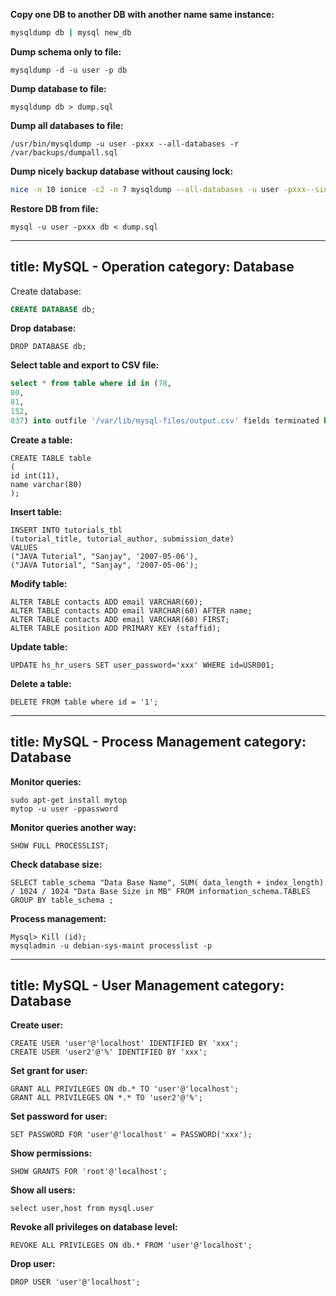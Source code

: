 **Copy one DB to another DB with another name same instance:**
```bash
mysqldump db | mysql new_db
```

**Dump schema only to file:**
```
mysqldump -d -u user -p db
```

**Dump database to file:**
```
mysqldump db > dump.sql
```

**Dump all databases to file:**
```
/usr/bin/mysqldump -u user -pxxx --all-databases -r /var/backups/dumpall.sql
```

**Dump nicely backup database without causing lock:**
```bash
nice -n 10 ionice -c2 -n 7 mysqldump --all-databases -u user -pxxx--single-transaction --quick --lock-tables=false 2>/dev/null | nice bzip2 -c >/var/backups/dumpall.mysql.bz2
```

**Restore DB from file:**
```
mysql -u user -pxxx db < dump.sql
```
---
title: MySQL - Operation
category: Database
---

Create database:
```sql
CREATE DATABASE db;
```

**Drop database:**
```
DROP DATABASE db;
```

**Select table and export to CSV file:**
```sql
select * from table where id in (78,
80,
81,
152,
837) into outfile '/var/lib/mysql-files/output.csv' fields terminated by ',' enclosed by '"' lines terminated by '\n';
```

**Create a table:**
```
CREATE TABLE table
(
id int(11),
name varchar(80)
);
```

**Insert table:**
```
INSERT INTO tutorials_tbl
(tutorial_title, tutorial_author, submission_date)
VALUES
("JAVA Tutorial", "Sanjay", '2007-05-06'),
("JAVA Tutorial", "Sanjay", '2007-05-06');
```

**Modify table:**
```
ALTER TABLE contacts ADD email VARCHAR(60);
ALTER TABLE contacts ADD email VARCHAR(60) AFTER name;
ALTER TABLE contacts ADD email VARCHAR(60) FIRST;
ALTER TABLE position ADD PRIMARY KEY (staffid);
```

**Update table:**
```
UPDATE hs_hr_users SET user_password='xxx' WHERE id=USR001;
```

**Delete a table:**
```
DELETE FROM table where id = '1';
```
---
title: MySQL - Process Management
category: Database
---

**Monitor queries:**
```
sudo apt-get install mytop
mytop -u user -ppassword
```

**Monitor queries another way:**
```
SHOW FULL PROCESSLIST;
```

**Check database size:**
```
SELECT table_schema "Data Base Name", SUM( data_length + index_length) / 1024 / 1024 "Data Base Size in MB" FROM information_schema.TABLES GROUP BY table_schema ;
```

**Process management:**
```
Mysql> Kill (id);
mysqladmin -u debian-sys-maint processlist -p
```
---
title: MySQL - User Management
category: Database
---

**Create user:**
```
CREATE USER 'user'@'localhost' IDENTIFIED BY 'xxx';
CREATE USER 'user2'@'%' IDENTIFIED BY 'xxx';
```

**Set grant for user:**
```
GRANT ALL PRIVILEGES ON db.* TO 'user'@'localhost';
GRANT ALL PRIVILEGES ON *.* TO 'user2'@'%';
```

**Set password for user:**
```
SET PASSWORD FOR 'user'@'localhost' = PASSWORD('xxx');
```

**Show permissions:**
```
SHOW GRANTS FOR 'root'@'localhost';
```

**Show all users:**
```
select user,host from mysql.user
```

**Revoke all privileges on database level:**
```
REVOKE ALL PRIVILEGES ON db.* FROM 'user'@'localhost';
```

**Drop user:**
```
DROP USER 'user'@'localhost';
```
